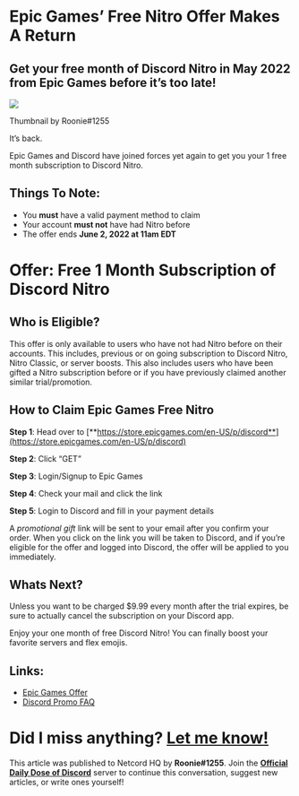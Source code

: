 Epic Games’ Free Nitro Offer Makes A Return
===========================================

Get your free month of Discord Nitro in May 2022 from Epic Games before it’s too late!
--------------------------------------------------------------------------------------

![](https://miro.medium.com/max/1400/1*b3lqxzF2ZSD_Ey3twFzKow.png)

Thumbnail by Roonie#1255

It’s back.

Epic Games and Discord have joined forces yet again to get you your 1 free month subscription to Discord Nitro.

Things To Note:
---------------

*   You **must** have a valid payment method to claim
*   Your account **must not** have had Nitro before
*   The offer ends **June 2, 2022 at 11am EDT**

Offer: Free 1 Month Subscription of Discord Nitro
=================================================

Who is Eligible?
----------------

This offer is only available to users who have not had Nitro before on their accounts. This includes, previous or on going subscription to Discord Nitro, Nitro Classic, or server boosts. This also includes users who have been gifted a Nitro subscription before or if you have previously claimed another similar trial/promotion.

How to Claim Epic Games Free Nitro
----------------------------------

**Step 1**: Head over to [**https://store.epicgames.com/en-US/p/discord**](https://store.epicgames.com/en-US/p/discord)

**Step 2**: Click “GET”

**Step 3**: Login/Signup to Epic Games

**Step 4**: Check your mail and click the link

**Step 5**: Login to Discord and fill in your payment details

A _promotional gift_ link will be sent to your email after you confirm your order. When you click on the link you will be taken to Discord, and if you’re eligible for the offer and logged into Discord, the offer will be applied to you immediately.

Whats Next?
-----------

Unless you want to be charged $9.99 every month after the trial expires, be sure to actually cancel the subscription on your Discord app.

Enjoy your one month of free Discord Nitro! You can finally boost your favorite servers and flex emojis.

Links:
------

*   [Epic Games Offer](https://store.epicgames.com/en-US/p/discord)
*   [Discord Promo FAQ](https://support.discord.com/hc/en-us/articles/4402291570583#h_01F7S1M7R2JS4AHW0ANTYC4E3H)

Did I miss anything? [Let me know!](https://discord.com/invite/JjfYGRJ2NN)
==========================================================================

This article was published to Netcord HQ by **Roonie#1255**. Join the [**Official Daily Dose of Discord**](https://discord.gg/JjfYGRJ2NN) server to continue this conversation, suggest new articles, or write ones yourself!
